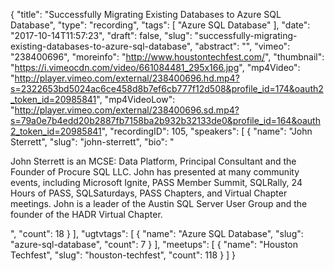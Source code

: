 {
  "title": "Successfully Migrating Existing Databases to Azure SQL Database",
  "type": "recording",
  "tags": [
    "Azure SQL Database"
  ],
  "date": "2017-10-14T11:57:23",
  "draft": false,
  "slug": "successfully-migrating-existing-databases-to-azure-sql-database",
  "abstract": "",
  "vimeo": "238400696",
  "moreinfo": "http://www.houstontechfest.com/",
  "thumbnail": "https://i.vimeocdn.com/video/661084481_295x166.jpg",
  "mp4Video": "http://player.vimeo.com/external/238400696.hd.mp4?s=2322653bd5024ac6ce458d8b7ef6cb777f12d508&profile_id=174&oauth2_token_id=20985841",
  "mp4VideoLow": "http://player.vimeo.com/external/238400696.sd.mp4?s=79a0e7b4edd20b2887fb7158ba2b932b32133de0&profile_id=164&oauth2_token_id=20985841",
  "recordingID": 105,
  "speakers": [
    {
      "name": "John Sterrett",
      "slug": "john-sterrett",
      "bio": "<p>John Sterrett is an MCSE: Data Platform, Principal Consultant and the Founder of Procure SQL LLC.  John has presented at many community events, including Microsoft Ignite, PASS Member Summit, SQLRally, 24 Hours of PASS, SQLSaturdays, PASS Chapters, and Virtual Chapter meetings. John is a leader of the Austin SQL Server User Group and the founder of the HADR Virtual Chapter.</p>",
      "count": 18
    }
  ],
  "ugtvtags": [
    {
      "name": "Azure SQL Database",
      "slug": "azure-sql-database",
      "count": 7
    }
  ],
  "meetups": [
    {
      "name": "Houston Techfest",
      "slug": "houston-techfest",
      "count": 118
    }
  ]
}